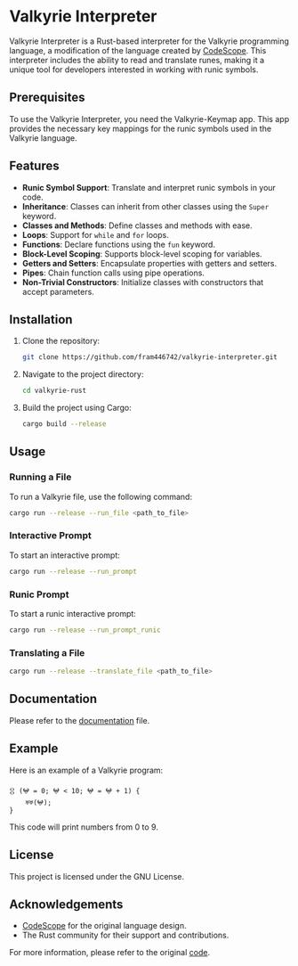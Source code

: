 # Valkyrie Interpreter

Valkyrie Interpreter is a Rust-based interpreter for the Valkyrie programming language, a modification of the language created by [CodeScope](https://gitlab.com/codescope-reference/cii). This interpreter includes the ability to read and translate runes, making it a unique tool for developers interested in working with runic symbols.

## Prerequisites

To use the Valkyrie Interpreter, you need the Valkyrie-Keymap app. This app provides the necessary key mappings for the runic symbols used in the Valkyrie language.

## Features

- **Runic Symbol Support**: Translate and interpret runic symbols in your code.
- **Inheritance**: Classes can inherit from other classes using the `Super` keyword.
- **Classes and Methods**: Define classes and methods with ease.
- **Loops**: Support for `while` and `for` loops.
- **Functions**: Declare functions using the `fun` keyword.
- **Block-Level Scoping**: Supports block-level scoping for variables.
- **Getters and Setters**: Encapsulate properties with getters and setters.
- **Pipes**: Chain function calls using pipe operations.
- **Non-Trivial Constructors**: Initialize classes with constructors that accept parameters.

## Installation

1. Clone the repository:

   ```sh
   git clone https://github.com/fram446742/valkyrie-interpreter.git
   ```
2. Navigate to the project directory:

   ```sh
   cd valkyrie-rust
   ```
3. Build the project using Cargo:

   ```sh
   cargo build --release
   ```

## Usage

### Running a File

To run a Valkyrie file, use the following command:

```sh
cargo run --release --run_file <path_to_file>
```

### Interactive Prompt

To start an interactive prompt:

```sh
cargo run --release --run_prompt
```

### Runic Prompt

To start a runic interactive prompt:

```sh
cargo run --release --run_prompt_runic
```

### Translating a File

```sh
cargo run --release --translate_file <path_to_file>
```

## Documentation

Please refer to the [documentation](DOCUMENTATION.md) file.

## Example

Here is an example of a Valkyrie program:

```valkyrie
𒌐 (𖤍 = 0; 𖤍 < 10; 𖤍 = 𖤍 + 1) {
    ♅♅(𖤍);
}
```

This code will print numbers from 0 to 9.

## License

This project is licensed under the GNU License.

## Acknowledgements

- [CodeScope](https://gitlab.com/codescope-reference/cii) for the original language design.
- The Rust community for their support and contributions.

For more information, please refer to the original [code](https://gitlab.com/codescope-reference/cii).
